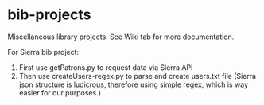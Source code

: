 # bib-projects
Miscellaneous library projects.
See Wiki tab for more documentation.

For Sierra bib project:
1. First use getPatrons.py to request data via Sierra API
2. Then use createUsers-regex.py to parse and create users.txt file (Sierra json structure is ludicrous, therefore using simple regex, which is way easier for our purposes.)
